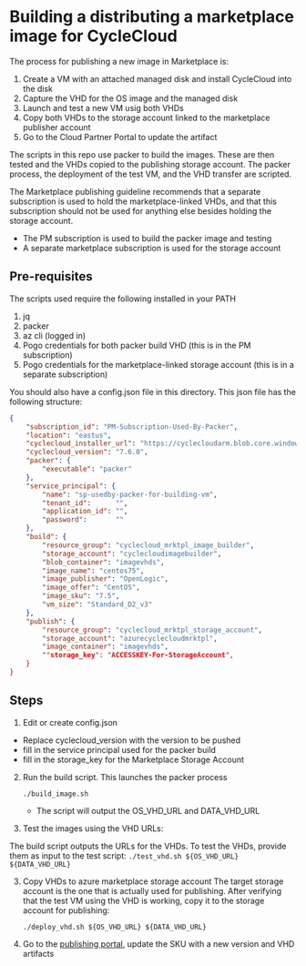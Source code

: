 # Building a distributing a marketplace image for CycleCloud

The process for publishing a new image in Marketplace is:
1. Create a VM with an attached managed disk and install CycleCloud into the disk
2. Capture the VHD for the OS image and the managed disk
3. Launch and test a new VM usig both VHDs
4. Copy both VHDs to the storage account linked to the marketplace publisher account
5. Go to the Cloud Partner Portal to update the artifact

The scripts in this repo use packer to build the images. These are then tested and the VHDs copied to the publishing storage account. The packer process, the deployment of the test VM, and the VHD transfer are scripted. 

The Marketplace publishing guideline recommends that a separate subscription is used to hold the marketplace-linked VHDs, and that this subscription should not be used for anything else besides holding the storage account. 

* The PM subscription is used to build the packer image and testing
* A separate marketplace subscription is used for the storage account

## Pre-requisites

The scripts used require the following installed in your PATH

1. jq 
2. packer
3. az cli (logged in)
4. Pogo credentials for both packer build VHD (this is in the PM subscription)
5. Pogo credentials for the marketplace-linked storage account (this is in a separate subscription)

You should also have a config.json file in this directory. This json file has the following structure:

```JSON
{
    "subscription_id": "PM-Subscription-Used-By-Packer", 
    "location": "eastus",
    "cyclecloud_installer_url": "https://cyclecloudarm.blob.core.windows.net/cyclecloudrelease",
    "cyclecloud_version": "7.6.0",
    "packer": {
        "executable": "packer"
    },
    "service_principal": {
        "name": "sp-usedby-packer-for-building-vm",
        "tenant_id":      "",
        "application_id": "",
        "password":       ""
    },
    "build": {
        "resource_group": "cyclecloud_mrktpl_image_builder",
        "storage_account": "cyclecloudimagebuilder",
        "blob_container": "imagevhds",
        "image_name": "centos75",
        "image_publisher": "OpenLogic",
        "image_offer": "CentOS",
        "image_sku": "7.5",
        "vm_size": "Standard_D2_v3"
    },
    "publish": {
        "resource_group": "cyclecloud_mrktpl_storage_account",
        "storage_account": "azurecyclecloudmrktpl",
        "image_container": "imagevhds",
        ""storage_key": "ACCESSKEY-For-StorageAccount",
    }
}


```

## Steps
1. Edit or create config.json
  - Replace cyclecloud_version with the version to be pushed
  - fill in the service principal used for the packer build
  - fill in the storage_key for the Marketplace Storage Account

2. Run the build script. This launches the packer process

    ```
    ./build_image.sh
    ```

    - The script will output the OS_VHD_URL and DATA_VHD_URL

3. Test the images using the VHD URLs:

The build script outputs the URLs for the VHDs. To test the VHDs, provide them as input to the test script:
    ```
    ./test_vhd.sh ${OS_VHD_URL} ${DATA_VHD_URL}
    ```

3. Copy VHDs to azure marketplace storage account
The target storage account is the one that is actually used for publishing. 
After verifying that the test VM using the VHD is working, copy it to the storage account for publishing:
    ```
    ./deploy_vhd.sh ${OS_VHD_URL} ${DATA_VHD_URL}
    ```
 
4. Go to the [publishing portal](https://cloudpartner.azure.com), update the SKU with a new version and VHD artifacts


